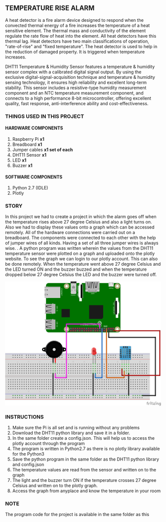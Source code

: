 ## TEMPERATURE RISE ALARM

A heat detector is a fire alarm device designed to respond when the convected thermal energy of a fire increases the temperature of a heat sensitive element. The thermal mass and conductivity of the element regulate the rate flow of heat into the element. All heat detectors have this thermal lag. Heat detectors have two main classifications of operation, "rate-of-rise" and "fixed temperature". The heat detector is used to help in the reduction of damaged property. It is triggered when temperature increases.

DHT11 Temperature & Humidity Sensor features a temperature & humidity sensor complex with a calibrated digital signal output. By using the exclusive digital-signal-acquisition technique and temperature & humidity sensing technology, it ensures high reliability and excellent long-term stability. This sensor includes a resistive-type humidity measurement component and an NTC temperature measurement component, and connects to a high performance 8-bit microcontroller, offering excellent quality, fast response, anti-interference ability and cost-effectiveness.

### THINGS USED IN THIS PROJECT

#### HARDWARE COMPONENTS
1.	Raspberry Pi		 **x1**
2.	Breadboard		 **x1**
3.	Jumper cables 	 **x1 set of each** 
4.	DHT11 Sensor		 **x1**
5.	LED			**x1**
6.	Buzzer 			 **x1**

#### SOFTWARE COMPONENTS
1.	Python 2.7 (IDLE)
2.	Plotly

### STORY
In this project we had to create a project in which the alarm goes off when the temperature rises above 27 degree Celsius and also a light turns on. Also we had to display these values onto a graph which can be accessed remotely. All of the hardware connections were carried out on a breadboard. The components were connected to each other with the help of jumper wires of all kinds. Having a set of all three jumper wires is always wise. . A python program was written wherein the values from the DHT11 temperature sensor were plotted on a graph and uploaded onto the plotly website. To see the graph we can login to our plotly account. This can also be done remotely. When the temperature went above 27 degree Celsius and the LED turned ON and the buzzer buzzed and when the temperature dropped below 27 degree Celsius the LED and the buzzer were turned off.

![](https://github.com/11RO05/handson-iot-raspberrypi/blob/master/Sample%20Projects/Requirement_1/Circuit%20Diagram.png)


### INSTRUCTIONS
1.	Make sure the Pi is all set and is running without any problems
2.	Download the DHT11 python library and save it in a folder.
3.	In the same folder create a config.json. This will help us to access the plotly account through the program
4.	The program is written in Python2.7 as there is no plotly library available for the Python3
5.	Save the python program in the same folder as the DHT11 python library and config.json
6.	The temperature values are read from the sensor and written on to the graph
7.	The light and the buzzer turn ON if the temperature crosses 27 degree Celsius and written on to the plotly graph.
8.	Access the graph from anyplace and know the temperature in your room

### NOTE
The program code for the project is available in the same folder as this
